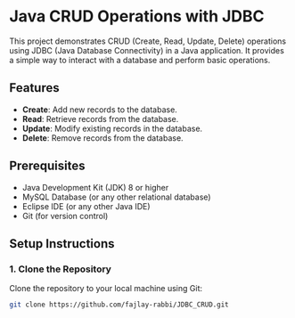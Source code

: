 # Java CRUD Operations with JDBC

This project demonstrates CRUD (Create, Read, Update, Delete) operations using JDBC (Java Database Connectivity) in a Java application. It provides a simple way to interact with a database and perform basic operations.

## Features

- **Create**: Add new records to the database.
- **Read**: Retrieve records from the database.
- **Update**: Modify existing records in the database.
- **Delete**: Remove records from the database.

## Prerequisites

- Java Development Kit (JDK) 8 or higher
- MySQL Database (or any other relational database)
- Eclipse IDE (or any other Java IDE)
- Git (for version control)

## Setup Instructions

### 1. Clone the Repository

Clone the repository to your local machine using Git:

```bash
git clone https://github.com/fajlay-rabbi/JDBC_CRUD.git
